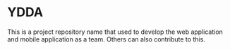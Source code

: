 # YDDA
This is a project repository name that used to develop the web application and mobile application as a team. Others can also contribute to this.
